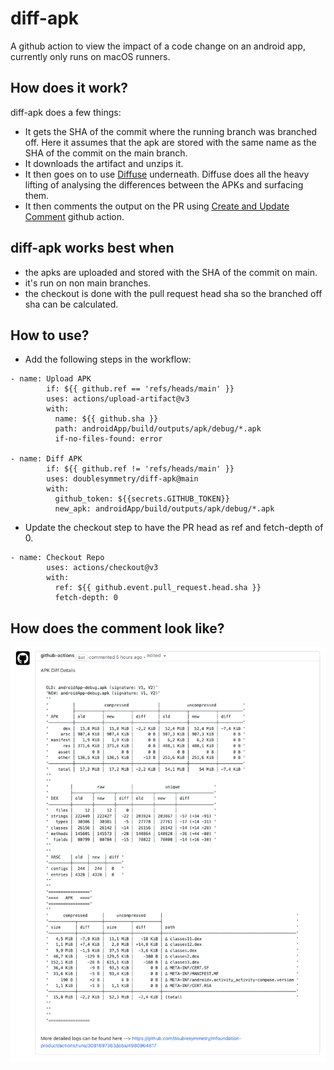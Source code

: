 # diff-apk
A github action to view the impact of a code change on an android app, currently only runs on macOS runners.

## How does it work?
diff-apk does a few things:
- It gets the SHA of the commit where the running branch was branched off. Here it assumes that the apk are stored with the same name as the 
SHA of the commit on the main branch.
- It downloads the artifact and unzips it.
- It then goes on to use [Diffuse](https://github.com/JakeWharton/diffuse) underneath. Diffuse does all the heavy lifting of analysing the differences 
between the APKs and surfacing them. 
- It then comments the output on the PR using [Create and Update Comment](https://github.com/marketplace/actions/create-or-update-comment) github action.

## diff-apk works best when 
- the apks are uploaded and stored with the SHA of the commit on main.
- it's run on non main branches.
- the checkout is done with the pull request head sha so the branched off sha can be calculated.

## How to use?
- Add the following steps in the workflow:

```
- name: Upload APK
        if: ${{ github.ref == 'refs/heads/main' }}
        uses: actions/upload-artifact@v3
        with:
          name: ${{ github.sha }}
          path: androidApp/build/outputs/apk/debug/*.apk
          if-no-files-found: error

- name: Diff APK
        if: ${{ github.ref != 'refs/heads/main' }}
        uses: doublesymmetry/diff-apk@main
        with:
          github_token: ${{secrets.GITHUB_TOKEN}}
          new_apk: androidApp/build/outputs/apk/debug/*.apk
 ```

- Update the checkout step to have the PR head as ref and fetch-depth of 0.

```
- name: Checkout Repo
        uses: actions/checkout@v3
        with:
          ref: ${{ github.event.pull_request.head.sha }}
          fetch-depth: 0
```

## How does the comment look like?
![Example PR comment with diffuse output](images/example-diff-output.png)
